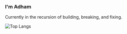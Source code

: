 ### I'm Adham

Currently in the recursion of building, breaking, and fixing.

![Top Langs](https://github-readme-stats-clone-git-main-adhamhshms-projects.vercel.app/api/top-langs/?username=adhamhshm&layout=compact&theme=tokyonight)
